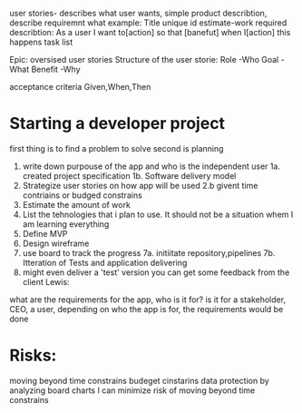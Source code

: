 user stories- describes what user wants, simple product describtion, describe requiremnt 
what
example:
Title
unique id
estimate-work required
describtion: As a user I want to[action] so that [banefut] when I[action] this happens
task list

Epic: oversised user stories
Structure of the user storie:
Role -Who
Goal - What
Benefit -Why

acceptance criteria
Given,When,Then

# Starting a developer project
first  thing is to find a problem to solve
second is planning
1. write down purpouse of the app and who is the independent user
1a. created project specification 
1b. Software delivery model
2. Strategize user stories on how app will be used 
2.b givent time contriains  or budged constrains
3. Estimate the amount of work 
4. List the tehnologies that i plan to use. It should not be a situation whem I am learning everything
5. Define MVP 
6. Design wireframe
7. use board to track the progress
7a. initiitate repository,pipelines
7b. Itteration of Tests and application delivering
8. might even deliver a 'test' version you can get some feedback from the client
Lewis:

what are the requirements for the app, who is it for? is it for a stakeholder, CEO, a user, depending on who the app is for, the requirements would be done
# Risks:
 moving beyond time constrains
 budeget cinstarins
 data protection
by analyzing board charts I can minimize risk of moving beyond time constrains